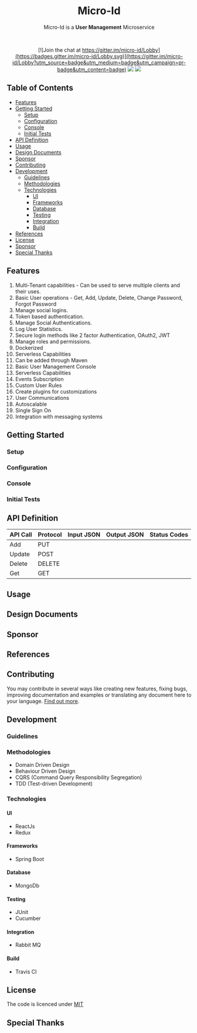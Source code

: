 <h1 align="center">Micro-Id</h1> 

<p align="center">
  Micro-Id is a <strong>User Management</strong> Microservice
</p>
<br />
<div align="center">
  
[![Join the chat at https://gitter.im/micro-id/Lobby](https://badges.gitter.im/micro-id/Lobby.svg)](https://gitter.im/micro-id/Lobby?utm_source=badge&utm_medium=badge&utm_campaign=pr-badge&utm_content=badge)  <a href="https://codefinity.gitbooks.io/micro-id"><img src="https://img.shields.io/badge/GitBook-Enabled-yellow.svg"></a>  <a href="https://opensource.org/licenses/MIT"><img src="https://img.shields.io/badge/license-MIT-blue.svg"></a>

</div>


## Table of Contents

  * [Features](#features)
  * [Getting Started](#getting-started)
      * [Setup](#setup)
      * [Configuration](#configuration)
      * [Console](#console)
      * [Initial Tests](#initial-tests)
  * [API Definition](#api-definition)
  * [Usage](#usage)
  * [Design Documents](#design-documents)
  * [Sponsor](#sponsor)
  * [Contributing](#contributing)
  * [Development](#development)
    * [Guidelines](#guidelines)
    * [Methodologies](#methodologies)
    * [Technologies](#technologies)
        * [UI](#ui)
        * [Frameworks](#frameworks)
        * [Database](#database)
        * [Testing](#testing)   
        * [Integration](#integration)
        * [Build](#build)
  * [References](#references)
  * [License](#license)
  * [Sponsor](#sponsor)  
  * [Special Thanks](#special-thanks)



## Features

1. Multi-Tenant capabilities - Can be used to serve multiple clients and their uses.
2. Basic User operations - Get, Add, Update, Delete, Change Password, Forgot Password
3. Manage social logins.
4. Token based authentication.
5. Manage Social Authentications.
6. Log User Statistics.
7. Secure login methods like 2 factor Authentication, OAuth2, JWT
8. Manage roles and permissions.
9. Dockerized
10. Serverless Capabilities
11. Can be added through Maven
12. Basic User Management Console
13. Serverless Capabilities
14. Events Subscription
15. Custom User Rules
16. Create plugins for customizations
17. User Communications
18. Autoscalable
19. Single Sign On
20. Integration with messaging systems

## Getting Started

### Setup

### Configuration

### Console

### Initial Tests

## API Definition


| API Call          | Protocol    | Input JSON | Output JSON | Status Codes      |
|:------------------|:------------|:-----------|:------------|:------------------|
|  Add              | PUT         |            |             |                   |
|  Update           | POST        |            |             |                   |
|  Delete           | DELETE      |            |             |                   |
|  Get              | GET         |            |             |                   |


## Usage

## Design Documents

## Sponsor

## References

## Contributing
You may contribute in several ways like creating new features, fixing bugs, improving documentation and examples
or translating any document here to your language. [Find out more](https://github.com/codefinity/micro-id/wiki/Contributing).

## Development

### Guidelines

### Methodologies
  * Domain Driven Design
  * Behaviour Driven Design
  * CQRS (Command Query Responsibility Segregation)
  * TDD (Test-driven Development)

### Technologies

#### UI
  * ReactJs
  * Redux  

#### Frameworks
  * Spring Boot

#### Database
  * MongoDb

#### Testing
  * JUnit
  * Cucumber

#### Integration
  * Rabbit MQ

#### Build
  * Travis CI

## License

The code is licenced under [MIT](LICENSE)

## Special Thanks
